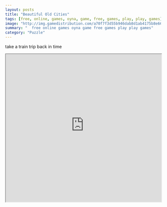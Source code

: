 ```yaml
---
layout: posts
title: "Beautiful Old Cities"
tags: [free, online, games, oyna, game, free, games, play, play, games]
image: "http://img.gamedistribution.com/a70f7f3d55b946dab8d1ab4175b8e662.jpg"
summary: "  free online games oyna game free games play play games"
category: "Puzzle"
---
```


take a train trip back in time

<iframe width="100%" height="480px;" src="http://flash.gamedistribution.com?game=a70f7f3d55b946dab8d1ab4175b8e662"></iframe>